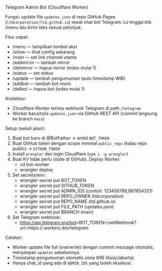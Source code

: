 Telegram Admin Bot (Cloudflare Worker)

Fungsi: update file `updates.json` di repo GitHub Pages (`ltdcorporation/ltd.github.io`) lewat chat bot Telegram. Lo tinggal klik /menu lalu kirim teks sesuai petunjuk.

Fitur cepat:
- /menu — tampilkan tombol aksi
- /show — lihat config sekarang
- /main <url> — set link channel utama
- /addmirror <url> — tambah mirror
- /delmirror <index> — hapus mirror (index mulai 1)
- /status <teks> — set status
- /update <teks> — tambah pengumuman (auto timestamp WIB)
- /addbot <url> — tambah bot resmi
- /delbot <index> — hapus bot (index mulai 1)

Arsitektur:
- Cloudflare Worker terima webhook Telegram di path `/telegram`
- Worker baca/tulis `updates.json` via GitHub REST API (commit langsung ke branch `main`)

Setup (sekali jalan):
1) Buat bot baru di @BotFather → ambil `BOT_TOKEN`
2) Buat GitHub token dengan scope minimal `public_repo` (kalau repo public) → `GITHUB_TOKEN`
3) Install `wrangler` dan login Cloudflare (`npm i -g wrangler`)
4) Buat KV tidak perlu (state di GitHub). Deploy Worker:
   - cd bot-worker
   - wrangler deploy
5) Set secrets/env:
   - wrangler secret put BOT_TOKEN
   - wrangler secret put GITHUB_TOKEN
   - wrangler secret put ADMIN_IDS   (contoh: 123456789,987654321)
   - wrangler secret put REPO_OWNER  (ltdcorporation)
   - wrangler secret put REPO_NAME   (ltd.github.io)
   - wrangler secret put FILE_PATH   (updates.json)
   - wrangler secret put BRANCH      (main)
6) Set Telegram webhook:
   - https://api.telegram.org/bot<BOT_TOKEN>/setWebhook?url=https://<nama-worker>.workers.dev/telegram

Catatan:
- Worker update file full (overwrite) dengan commit message otomatis, menyimpan `updates` sebelumnya.
- Timestamp pengumuman otomatis zona WIB (Asia/Jakarta).
- Hanya chat_id yang ada di `ADMIN_IDS` yang boleh eksekusi.

